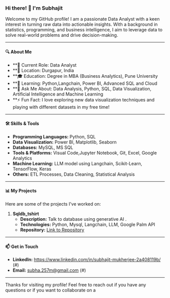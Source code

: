 
### Hi there! 👋 I'm Subhajit

Welcome to my GitHub profile! I am a passionate Data Analyst with a keen interest in turning raw data into actionable insights. With a background in statistics, programming, and business intelligence, I aim to leverage data to solve real-world problems and drive decision-making.

---

#### 🔍 About Me

- **🔭 Current Role: Data Analyst 
- **📍 Location: Durgapur, India
- **🎓 Education: Degree in MBA (Business Analytics), Pune University
- **🌱 Learning: Python,Langchain, Power BI, Advanced SQL and Cloud
- **💬 Ask Me About: Data Analysis, Python, SQL, Data Visualization, Artificial Intelligence and Machine Learning
- **⚡ Fun Fact: I love exploring new data visualization techniques and playing with different datasets in my free time!

---

#### 🛠️ Skills & Tools

- **Programming Languages:** Python, SQL
- **Data Visualization:** Power BI, Matplotlib, Seaborn
- **Databases:** MySQL, MS SQL 
- **Tools & Platforms:** Visual Code,Jupyter Notebook, Git, Excel, Google Analytics
- **Machine Learning:** LLM model using Langchain, Scikit-Learn, TensorFlow, Keras
- **Others:** ETL Processes, Data Cleaning, Statistical Analysis

---

#### 📊 My Projects

Here are some of the projects I've worked on:

1. **Sqldb_tshirt**
   - **Description:** Talk to database using generative AI .
   - **Technologies:** Python, Mysql, Langchain, LLM, Google Palm API 
   - **Repository:** [Link to Repository](#)

---

#### 📫 Get in Touch

- **LinkedIn:** https://www.linkedin.com/in/subhajit-mukherjee-2a408119b/ (#)
- **Email:** subha.257m@gmail.com (#)

---

Thanks for visiting my profile! Feel free to reach out if you have any questions or if you want to collaborate on a



